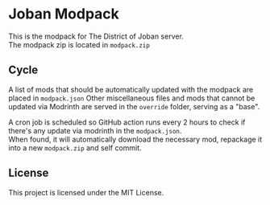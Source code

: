 # Joban Modpack
This is the modpack for The District of Joban server.  
The modpack zip is located in `modpack.zip`

## Cycle
A list of mods that should be automatically updated with the modpack are placed in `modpack.json`
Other miscellaneous files and mods that cannot be updated via Modrinth are served in the `override` folder, serving as a "base".

A cron job is scheduled so GitHub action runs every 2 hours to check if there's any update via modrinth in the `modpack.json`.  
When found, it will automatically download the necessary mod, repackage it into a new `modpack.zip` and self commit.

## License
This project is licensed under the MIT License.
